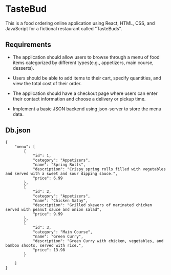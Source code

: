 
# TasteBud

This is a food ordering online application using React, HTML, CSS, and JavaScript for a fictional restaurant called "TasteBuds".




## Requirements

- The application should allow users to browse through a menu of food items categorized by different types(e.g., appetizers, main course, desserts).

- Users should be able to add items to their cart, specify quantities, and view the total cost of their order.

- The application should have a checkout page where users can enter their contact information and choose a delivery or pickup time.

- Implement a basic JSON backend using json-server to store  the menu data.

## Db.json

```
{
    "menu": [
        {
            "id": 1,
            "category": "Appetizers",
            "name": "Spring Rolls",
            "description": "Crispy spring rolls filled with vegetables and served with a sweet and sour dipping sauce.",
            "price": 6.99
        },
        {
            "id": 2,
            "category": "Appetizers",
            "name": "Chicken Satay",
            "description": "Grilled skewers of marinated chicken served with peanut sauce and onion salad",
            "price": 9.99
        },
        {
            "id": 3,
            "category": "Main Course",
            "name": "Green Curry",
            "description": "Green Curry with chicken, vegetables, and bamboo shoots, served with rice.",
            "price": 13.98
        }

    ]
}


```

